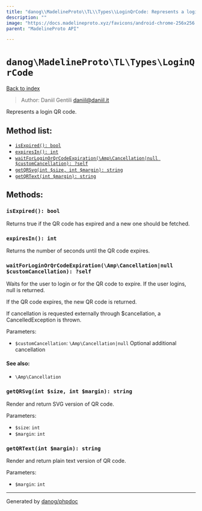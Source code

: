 ```yaml
---
title: "danog\\MadelineProto\\TL\\Types\\LoginQrCode: Represents a login QR code."
description: ""
image: "https://docs.madelineproto.xyz/favicons/android-chrome-256x256.png"
parent: "MadelineProto API"

---
```

# `danog\MadelineProto\TL\Types\LoginQrCode`
[Back to index](../../../../index.html)

> Author: Daniil Gentili <daniil@daniil.it>  
  

Represents a login QR code.  




## Method list:
* [`isExpired(): bool`](#isexpired-bool)
* [`expiresIn(): int`](#expiresin-int)
* [`waitForLoginOrQrCodeExpiration(\Amp\Cancellation|null $customCancellation): ?self`](#waitforloginorqrcodeexpiration-amp-cancellation-null-customcancellation-self)
* [`getQRSvg(int $size, int $margin): string`](#getqrsvg-int-size-int-margin-string)
* [`getQRText(int $margin): string`](#getqrtext-int-margin-string)

## Methods:
### `isExpired(): bool`

Returns true if the QR code has expired and a new one should be fetched.



### `expiresIn(): int`

Returns the number of seconds until the QR code expires.



### `waitForLoginOrQrCodeExpiration(\Amp\Cancellation|null $customCancellation): ?self`

Waits for the user to login or for the QR code to expire.
If the user logins, null is returned.  
  
If the QR code expires, the new QR code is returned.  
  
If cancellation is requested externally through $cancellation, a CancelledException is thrown.

Parameters:

* `$customCancellation`: `\Amp\Cancellation|null` Optional additional cancellation  


#### See also: 
* `\Amp\Cancellation`




### `getQRSvg(int $size, int $margin): string`

Render and return SVG version of QR code.


Parameters:

* `$size`: `int`   
* `$margin`: `int`   



### `getQRText(int $margin): string`

Render and return plain text version of QR code.


Parameters:

* `$margin`: `int`   



---
Generated by [danog/phpdoc](https://phpdoc.daniil.it)

